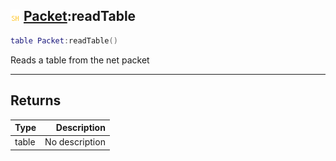 ## ![shared](../../.gitbook/assets/shared.png) [Packet](https://iaswiki.rawr.dev/readme/packet):readTable

```lua
table Packet:readTable()
```

Reads a table from the net packet

------
## Returns

| Type   | Description |
| ------ | ----------: |
| table | No description |

